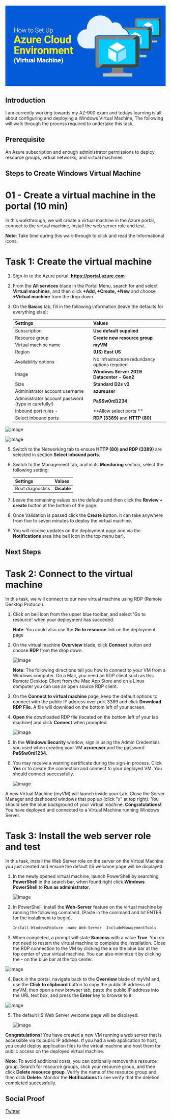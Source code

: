 ![banner image](https://github.com/cyberjohn80/100DaysOfCloud/blob/16a89ec4192b1f6f5a95038ad450591fb7985f00/Journey/002/How-to-Set-Up-Azure-Cloud-Environment-VM.png)

## Introduction
I am currently working towards my AZ-900 exam and todays learning is all about configuring and deploying a Windows Virtual Machine, The following will walk through the process required to undertake this task.

## Prerequisite

An Azure subscription and enough administrator permissions to deploy resource groups, virtual networks, and virtual machines.

## Steps to Create Windows Virtual Machine

# 01 - Create a virtual machine in the portal (10 min)

In this walkthrough, we will create a virtual machine in the Azure portal, connect to the virtual machine, install the web server role and test. 

**Note**: Take time during this walk-through to click and read the Informational icons. 

# Task 1: Create the virtual machine 
1. Sign-in to the Azure portal: **https://portal.azure.com**

3. From the **All services** blade in the Portal Menu, search for and select **Virtual machines**, and then click **+Add, +Create, +New** and choose **+Virtual machine** from the drop down.

4. On the **Basics** tab, fill in the following information (leave the defaults for everything else):

    | Settings | Values |
    |  -- | -- |
    | Subscription | **Use default supplied** |
    | Resource group | **Create new resource group** |
    | Virtual machine name | **myVM** |
    | Region | **(US) East US**|
    | Availability options | No infrastructure redundancy options required|
    | Image | **Windows Server 2019 Datacenter - Gen2**|
    | Size | **Standard D2s v3**|
    | Administrator account username | **azureuser** |
    | Administrator account password (type in carefully!) | **Pa$$w0rd1234**|
    | Inbound port rules - | **Allow select ports **|
    | Select inbound ports | **RDP (3389)** and **HTTP (80)**| 
![image](https://user-images.githubusercontent.com/97246467/162801857-0566eecd-4fb3-42af-8f64-49e6695dce3d.png)

![image](https://user-images.githubusercontent.com/97246467/162801525-8f727e91-3e58-49cb-a82c-a9353a6e87be.png)

5. Switch to the Networking tab to ensure **HTTP (80) and RDP (3389)** are selected in section **Select inbound ports**.

6. Switch to the Management tab, and in its **Monitoring** section, select the following setting:

    | Settings | Values |
    | -- | -- |
    | Boot diagnostics | **Disable**|

7. Leave the remaining values on the defaults and then click the **Review + create** button at the bottom of the page.

8. Once Validation is passed click the **Create** button. It can take anywhere from five to seven minutes to deploy the virtual machine.

9. You will receive updates on the deployment page and via the **Notifications** area (the bell icon in the top menu bar).

## Next Steps
# Task 2: Connect to the virtual machine

In this task, we will connect to our new virtual machine using RDP (Remote Desktop Protocol). 

1. Click on bell icon from the upper blue toolbar, and select 'Go to resource' when your deployment has succeded. 

    **Note**: You could also use the **Go to resource** link on the deployment page 

2. On the virtual machine **Overview** blade, click **Connect** button and choose **RDP** from the drop down.

   ![image](https://user-images.githubusercontent.com/97246467/162802330-898d81bd-9966-4606-b07c-759c1c8b592a.png)

    **Note**: The following directions tell you how to connect to your VM from a Windows computer. On a Mac, you need an RDP client such as this Remote Desktop Client from the Mac App Store and on a Linux computer you can use an open source RDP client.

2. On the **Connect to virtual machine** page, keep the default options to connect with the public IP address over port 3389 and click **Download RDP File**. A file will download on the bottom left of your screen.

3. **Open** the downloaded RDP file (located on the bottom left of your lab machine) and click **Connect** when prompted. 

   ![image](https://user-images.githubusercontent.com/97246467/162802483-e57faa7d-9aa0-4c13-9cd9-c3a31ed716c0.png)

4. In the **Windows Security** window, sign in using the Admin Credentials you used when creating your VM **azureuser** and the password **Pa$$w0rd1234**. 

5. You may receive a warning certificate during the sign-in process. Click **Yes** or to create the connection and connect to your deployed VM. You should connect successfully.

    ![image](https://user-images.githubusercontent.com/97246467/162802660-bf8739c6-777c-472a-92f8-8d7c052b6390.png)

A new Virtual Machine (myVM) will launch inside your Lab. Close the Server Manager and dashboard windows that pop up (click "x" at top right). You should see the blue background of your virtual machine. **Congratulations!** You have deployed and connected to a Virtual Machine running Windows Server. 

# Task 3: Install the web server role and test

In this task, install the Web Server role on the server on the Virtual Machine you just created and ensure the default IIS welcome page will be displayed. 

1. In the newly opened virtual machine, launch PowerShell by searching **PowerShell** in the search bar, when found right click **Windows PowerShell** to **Run as administrator**.

   ![image](https://user-images.githubusercontent.com/97246467/162803319-edacb2f3-2d3a-4e38-bdfd-e61266ceaf15.png)

2. In PowerShell, install the **Web-Server** feature on the virtual machine by running the following command. (Paste in the command and hit ENTER for the installment to begin).

    ```PowerShell
    Install-WindowsFeature -name Web-Server -IncludeManagementTools
    ```
  
3. When completed, a prompt will state **Success** with a value **True**. You do not need to restart the virtual machine to complete the installation. Close the RDP connection to the VM by clicking the **x** on the blue bar at the top center of your virtual machine. You can also minimize it by clicking the **-** on the blue bar at the top center.

  ![image](https://user-images.githubusercontent.com/97246467/162803780-493650a6-7a1c-45fa-b54e-2ad465531d84.png)

4. Back in the portal, navigate back to the **Overview** blade of myVM and, use the **Click to clipboard** button to copy the public IP address of myVM, then open a new browser tab, paste the public IP address into the URL text box, and press the **Enter** key to browse to it.

![image](https://user-images.githubusercontent.com/97246467/162803896-2347a04f-009a-4d64-b0f3-c64e5042a3cb.png)

5. The default IIS Web Server welcome page will be displayed.

   ![image](https://user-images.githubusercontent.com/97246467/162804015-727c15ee-fc34-441c-92cf-386bd119a502.png)

**Congratulations!** You have created a new VM running a web server that is accessible via its public IP address. If you had a web application to host, you could deploy application files to the virtual machine and host them for public access on the deployed virtual machine.


**Note**: To avoid additional costs, you can optionally remove this resource group. Search for resource groups, click your resource group, and then click **Delete resource group**. Verify the name of the resource group and then click **Delete**. Monitor the **Notifications** to see verify that the deletion completed successfully. 

## Social Proof

[Twitter]()

